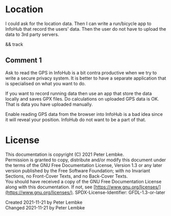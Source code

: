 # Location

I could ask for the location data. Then I can write a run/bicycle app to InfoHub that record the users' data. Then the user do not have to upload the data to 3rd party servers.

&& track

## Comment 1
Ask to read the GPS in InfoHub is a bit contra productive when we try to write a secure privacy system. 
It is better to have a separate application that is specialised on what you want to do.

If you want to record running data then use an app that store the data locally and saves GPX files.
Do calculations on uploaded GPS data is OK. That is data you have uploaded manually.

Enable reading GPS data from the browser into InfoHub is a bad idea since it will reveal your position. InfoHub do not want to be a part of that.

# License
This documentation is copyright (C) 2021 Peter Lembke.  
Permission is granted to copy, distribute and/or modify this document under the terms of the GNU Free Documentation License, Version 1.3 or any later version published by the Free Software Foundation; with no Invariant Sections, no Front-Cover Texts, and no Back-Cover Texts.  
You should have received a copy of the GNU Free Documentation License along with this documentation. If not, see [https://www.gnu.org/licenses/](https://www.gnu.org/licenses/).  SPDX-License-Identifier: GFDL-1.3-or-later

Created 2021-11-21 by Peter Lembke  
Changed 2021-11-21 by Peter Lembke  
